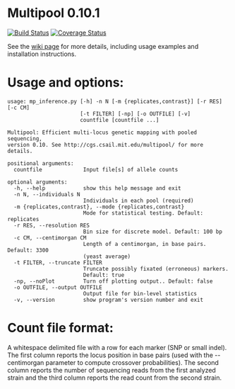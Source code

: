 Multipool 0.10.1
==============

[![Build Status](https://travis-ci.org/matted/multipool.svg)](https://travis-ci.org/matted/multipool) [![Coverage Status](https://coveralls.io/repos/matted/multipool/badge.svg)](https://coveralls.io/r/matted/multipool)

See the [wiki page](https://github.com/matted/multipool/wiki) for more
details, including usage examples and installation instructions.

Usage and options:
====

    usage: mp_inference.py [-h] -n N [-m {replicates,contrast}] [-r RES] [-c CM]
                           [-t FILTER] [-np] [-o OUTFILE] [-v]
                           countfile [countfile ...]
        
    Multipool: Efficient multi-locus genetic mapping with pooled sequencing,
    version 0.10. See http://cgs.csail.mit.edu/multipool/ for more details.
    
    positional arguments:
      countfile             Input file[s] of allele counts
    
    optional arguments:
      -h, --help            show this help message and exit
      -n N, --individuals N
                            Individuals in each pool (required)
      -m {replicates,contrast}, --mode {replicates,contrast}
                            Mode for statistical testing. Default: replicates
      -r RES, --resolution RES
                            Bin size for discrete model. Default: 100 bp
      -c CM, --centimorgan CM
                            Length of a centimorgan, in base pairs. Default: 3300
                            (yeast average)
      -t FILTER, --truncate FILTER
                            Truncate possibly fixated (erroneous) markers.
                            Default: true
      -np, --noPlot         Turn off plotting output.. Default: false
      -o OUTFILE, --output OUTFILE
                            Output file for bin-level statistics
      -v, --version         show program's version number and exit
    

Count file format: 
====

A whitespace delimited file with a row for each marker (SNP or small
indel).  The first column reports the locus position in base pairs
(used with the --centimorgan parameter to compute crossover
probabilities).  The second column reports the number of sequencing
reads from the first analyzed strain and the third column reports the
read count from the second strain.
